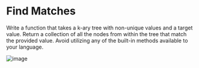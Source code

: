 # Find Matches
Write a function that takes a k-ary tree with non-unique values and a target value.
Return a collection of all the nodes from within the tree that match the provided value.
Avoid utilizing any of the built-in methods available to your language.

![image](../../assets/28_find_matches.jpg)
